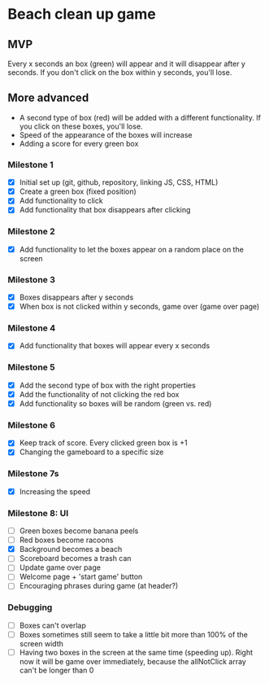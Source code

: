 # Beach clean up game 

## MVP
Every x seconds an box (green) will appear and it will disappear after y seconds. If you don't click on the box within y seconds, you'll lose. 

## More advanced
- A second type of box (red) will be added with a different functionality. If you click on these boxes, you'll lose.
- Speed of the appearance of the boxes will increase
- Adding a score for every green box

### Milestone 1
- [x] Initial set up (git, github, repository, linking JS, CSS, HTML)
- [x] Create a green box (fixed position)
- [x] Add functionality to click
- [x] Add functionality that box disappears after clicking

### Milestone 2
- [x] Add functionality to let the boxes appear on a random place on the screen

### Milestone 3
- [x] Boxes disappears after y seconds
- [x] When box is not clicked within y seconds, game over (game over page)

### Milestone 4
- [x] Add functionality that boxes will appear every x seconds

### Milestone 5 
- [x] Add the second type of box with the right properties
- [x] Add the functionality of not clicking the red box
- [x] Add functionality so boxes will be random (green vs. red)

### Milestone 6
- [x] Keep track of score. Every clicked green box is +1
- [x] Changing the gameboard to a specific size

### Milestone 7s
- [x] Increasing the speed 

### Milestone 8: UI
- [ ] Green boxes become banana peels
- [ ] Red boxes become racoons
- [x] Background becomes a beach
- [ ] Scoreboard becomes a trash can
- [ ] Update game over page
- [ ] Welcome page + 'start game' button
- [ ] Encouraging phrases during game (at header?)

### Debugging
- [ ] Boxes can't overlap
- [ ] Boxes sometimes still seem to take a little bit more than 100% of the screen width
- [ ] Having two boxes in the screen at the same time (speeding up). Right now it will be game over immediately, because the allNotClick array can't be longer than 0